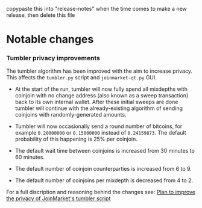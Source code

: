 copypaste this into "release-notes" when the time comes to make a new release, then delete this file

Notable changes
===============

### Tumbler privacy improvements

The tumbler algorithm has been improved with the aim to increase privacy. This affects the `tumbler.py` script and `joinmarket-qt.py` GUI.

* At the start of the run, tumbler will now fully spend all mixdepths with coinjoin with no change address (also known as a sweep transaction) back to its own internal wallet. After these initial sweeps are done tumbler will continue with the already-existing algorithm of sending coinjoins with randomly-generated amounts.

* Tumbler will now occasionally send a round number of bitcoins, for example `0.20000000` or `0.15000000` instead of `0.24159873`. The default probability of this happening is 25% per coinjoin.

* The default wait time between coinjoins is increased from 30 minutes to 60 minutes.

* The default number of coinjoin counterparties is increased from 6 to 9.

* The default number of coinjoins per mixdepth is decreased from 4 to 2.

For a full discription and reasoning behind the changes see: [Plan to improve the privacy of JoinMarket's tumbler script](https://gist.github.com/chris-belcher/7e92810f07328fdfdef2ce444aad0968)
